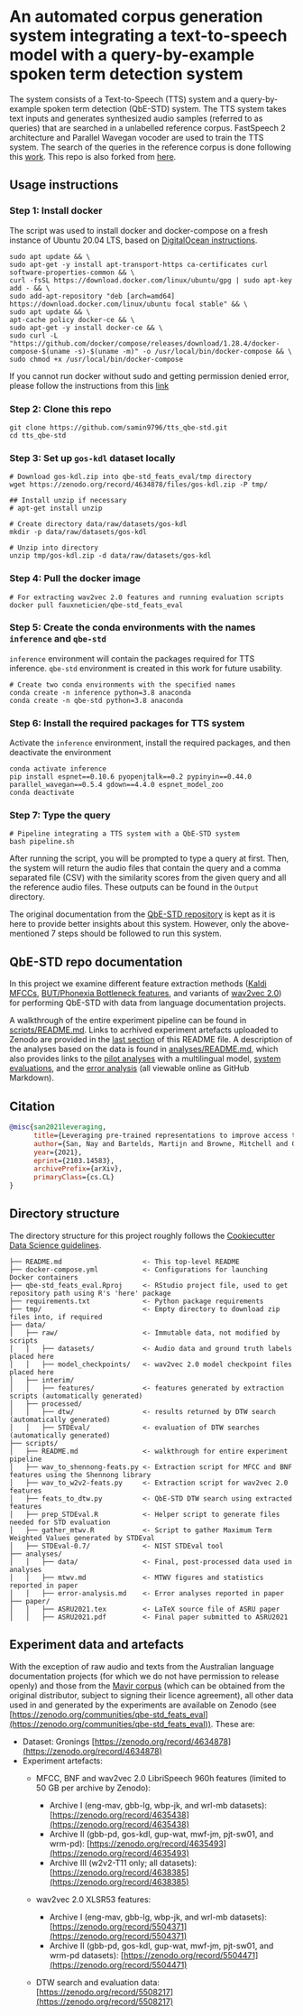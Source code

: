 # An automated corpus generation system integrating a text-to-speech model with a query-by-example spoken term detection system

The system consists of a Text-to-Speech (TTS) system and a query-by-example spoken term detection (QbE-STD) system. The TTS system takes text inputs and generates synthesized audio samples (referred to as queries) that are searched in a unlabelled reference corpus. FastSpeech 2 architecture and Parallel Wavegan vocoder are used to train the TTS system. The search of the queries in the reference corpus is done following this [work](https://github.com/fauxneticien/qbe-std_feats_eval). This repo is also forked from [here](https://github.com/fauxneticien/qbe-std_feats_eval). 

## Usage instructions

### Step 1: Install docker
The script was used to install docker and docker-compose on a fresh instance of Ubuntu 20.04 LTS, based on [DigitalOcean instructions](https://www.digitalocean.com/community/tutorials/how-to-install-and-use-docker-on-ubuntu-20-04).

```
sudo apt update && \
sudo apt-get -y install apt-transport-https ca-certificates curl software-properties-common && \
curl -fsSL https://download.docker.com/linux/ubuntu/gpg | sudo apt-key add - && \
sudo add-apt-repository "deb [arch=amd64] https://download.docker.com/linux/ubuntu focal stable" && \
sudo apt update && \
apt-cache policy docker-ce && \
sudo apt-get -y install docker-ce && \
sudo curl -L "https://github.com/docker/compose/releases/download/1.28.4/docker-compose-$(uname -s)-$(uname -m)" -o /usr/local/bin/docker-compose && \
sudo chmod +x /usr/local/bin/docker-compose
```
If you cannot run docker without sudo and getting permission denied error, please follow the instructions from this [link](https://askubuntu.com/questions/477551/how-can-i-use-docker-without-sudo)

### Step 2: Clone this repo
```
git clone https://github.com/samin9796/tts_qbe-std.git
cd tts_qbe-std
```
### Step 3: Set up ```gos-kdl``` dataset locally

```
# Download gos-kdl.zip into qbe-std_feats_eval/tmp directory
wget https://zenodo.org/record/4634878/files/gos-kdl.zip -P tmp/

## Install unzip if necessary
# apt-get install unzip

# Create directory data/raw/datasets/gos-kdl
mkdir -p data/raw/datasets/gos-kdl

# Unzip into directory
unzip tmp/gos-kdl.zip -d data/raw/datasets/gos-kdl
```
### Step 4: Pull the docker image
```
# For extracting wav2vec 2.0 features and running evaluation scripts
docker pull fauxneticien/qbe-std_feats_eval
```

### Step 5: Create the conda environments with the names ```inference``` and ```qbe-std```
```inference``` environment will contain the packages required for TTS inference. ```qbe-std``` environment is created in this work for future usability.
```
# Create two conda environments with the specified names
conda create -n inference python=3.8 anaconda
conda create -n qbe-std python=3.8 anaconda

```

### Step 6: Install the required packages for TTS system
Activate the ```inference``` environment, install the required packages, and then deactivate the environment

```
conda activate inference
pip install espnet==0.10.6 pyopenjtalk==0.2 pypinyin==0.44.0 parallel_wavegan==0.5.4 gdown==4.4.0 espnet_model_zoo
conda deactivate
```
### Step 7: Type the query
```
# Pipeline integrating a TTS system with a QbE-STD system
bash pipeline.sh
```
After running the script, you will be prompted to type a query at first. Then, the system will return the audio files that contain the query and a comma separated file (CSV) with the similarity scores from the given query and all the reference audio files. These outputs can be found in the ```Output``` directory. 

The original documentation from the [QbE-STD repository](https://github.com/fauxneticien/qbe-std_feats_eval) is kept as it is here to provide better insights about this system. However, only the above-mentioned 7 steps should be followed to run this system. 

## QbE-STD repo documentation

In this project we examine different feature extraction methods ([Kaldi MFCCs](https://kaldi-asr.org/doc/feat.html), [BUT/Phonexia Bottleneck features](https://speech.fit.vutbr.cz/software/but-phonexia-bottleneck-feature-extractor), and variants of [wav2vec 2.0](https://github.com/pytorch/fairseq/tree/master/examples/wav2vec)) for performing QbE-STD with data from language documentation projects.

A walkthrough of the entire experiment pipeline can be found in [scripts/README.md](https://github.com/fauxneticien/qbe-std_feats_eval/tree/master/scripts). Links to acrhived experiment artefacts uploaded to Zenodo are provided in the [last section](https://github.com/fauxneticien/qbe-std_feats_eval#experiment-data-and-artefacts) of this README file. A description of the analyses based on the data is found in [analyses/README.md](https://github.com/fauxneticien/qbe-std_feats_eval/tree/master/analyses), which also provides links to the [pilot analyses](https://github.com/fauxneticien/qbe-std_feats_eval/blob/master/analyses/xlsr-pilot.md) with a multilingual model, [system evaluations](https://github.com/fauxneticien/qbe-std_feats_eval/blob/master/analyses/mtwv.md), and the [error analysis](https://github.com/fauxneticien/qbe-std_feats_eval/blob/master/analyses/error-analysis.md) (all viewable online as GitHub Markdown).

## Citation

```bibtex
@misc{san2021leveraging,
      title={Leveraging pre-trained representations to improve access to untranscribed speech from endangered languages}, 
      author={San, Nay and Bartelds, Martijn and Browne, Mitchell and Clifford, Lily and Gibson, Fiona and Mansfield, John and Nash, David and Simpson, Jane and Turpin, Myfany and Vollmer, Maria and Wilmoth, Sasha and Jurafsky, Dan},
      year={2021},
      eprint={2103.14583},
      archivePrefix={arXiv},
      primaryClass={cs.CL}
}
```

## Directory structure

The directory structure for this project roughly follows the [Cookiecutter Data Science guidelines](https://drivendata.github.io/cookiecutter-data-science/#directory-structure).

```
├── README.md                    <- This top-level README
├── docker-compose.yml           <- Configurations for launching Docker containers
├── qbe-std_feats_eval.Rproj     <- RStudio project file, used to get repository path using R's 'here' package
├── requirements.txt             <- Python package requirements
├── tmp/                         <- Empty directory to download zip files into, if required
├── data/
│   ├── raw/                     <- Immutable data, not modified by scripts
│   │   ├── datasets/            <- Audio data and ground truth labels placed here
│   │   ├── model_checkpoints/   <- wav2vec 2.0 model checkpoint files placed here
│   ├── interim/                         
│   │   ├── features/            <- features generated by extraction scripts (automatically generated)
│   ├── processed/      
│   │   ├── dtw/                 <- results returned by DTW search (automatically generated)
│   │   ├── STDEval/             <- evaluation of DTW searches (automatically generated)
├── scripts/
│   ├── README.md                <- walkthrough for entire experiment pipeline
│   ├── wav_to_shennong-feats.py <- Extraction script for MFCC and BNF features using the Shennong library
│   ├── wav_to_w2v2-feats.py     <- Extraction script for wav2vec 2.0 features
│   ├── feats_to_dtw.py          <- QbE-STD DTW search using extracted features
│   ├── prep_STDEval.R           <- Helper script to generate files needed for STD evaluation
│   ├── gather_mtwv.R            <- Script to gather Maximum Term Weighted Values generated by STDEval
│   ├── STDEval-0.7/             <- NIST STDEval tool
├── analyses/
│   │   ├── data/                <- Final, post-processed data used in analyses
│   │   ├── mtwv.md              <- MTWV figures and statistics reported in paper
│   │   ├── error-analysis.md    <- Error analyses reported in paper
├── paper/
│   │   ├── ASRU2021.tex         <- LaTeX source file of ASRU paper
│   │   ├── ASRU2021.pdf         <- Final paper submitted to ASRU2021
```

## Experiment data and artefacts

With the exception of raw audio and texts from the Australian language documentation projects (for which we do not have permission to release openly) and those from the [Mavir corpus](http://www.lllf.uam.es/ING/CorpusMavir.html) (which can be obtained from the original distributor, subject to signing their licence agreement), all other data used in and generated by the experiments are available on Zenodo (see [https://zenodo.org/communities/qbe-std_feats_eval](https://zenodo.org/communities/qbe-std_feats_eval)). These are:

- Dataset: Gronings [https://zenodo.org/record/4634878](https://zenodo.org/record/4634878)
- Experiment artefacts:
	- MFCC, BNF and wav2vec 2.0 LibriSpeech 960h features (limited to 50 GB per archive by Zenodo):
		- Archive I (eng-mav, gbb-lg, wbp-jk, and wrl-mb datasets): [https://zenodo.org/record/4635438](https://zenodo.org/record/4635438)
		- Archive II (gbb-pd, gos-kdl, gup-wat, mwf-jm, pjt-sw01, and wrm-pd): [https://zenodo.org/record/4635493](https://zenodo.org/record/4635493)
		- Archive III (w2v2-T11 only; all datasets): [https://zenodo.org/record/4638385](https://zenodo.org/record/4638385)
	- wav2vec 2.0 XLSR53 features:
		- Archive I (eng-mav, gbb-lg, wbp-jk, and wrl-mb datasets): [https://zenodo.org/record/5504371](https://zenodo.org/record/5504371)
		- Archive II (gbb-pd, gos-kdl, gup-wat, mwf-jm, pjt-sw01, and wrm-pd datasets): [https://zenodo.org/record/5504471](https://zenodo.org/record/5504471)
		
	- DTW search and evaluation data: [https://zenodo.org/record/5508217](https://zenodo.org/record/5508217)
